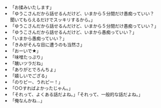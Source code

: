 * 「お揉みいたします」
* 「ゆうこさんだから話せるんだけど、いまから５分間だけ愚痴っていい？　聞いてもらえるだけでスッキリするから。」
* 「ゆうこさんだから話せるんだけど、いまから５分間だけ愚痴っていい？」
* 「ゆうこさんだから話せるんだけど、いまから愚痴っていい？」
* 「いまから愚痴っていい？」
* 「きみがそんな目に遭うのも当然さ」
* 「おーいで★」
* 「味噌たっぷり」
* 「醜いツラだね」
* 「ありがとでろんちょ」
* 「嬉しいでござる」
* 「のりピー、うれピー！」
* 「○○すればよかったじゃん。」
* 「それって、よくある話だよね。」「それって、一般的な話だよね。」
* 「俺なんかね…」

